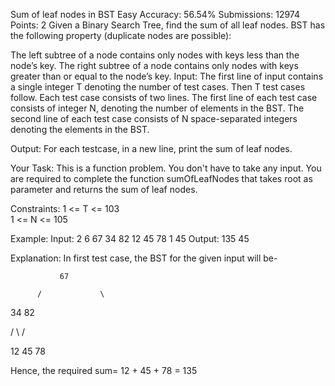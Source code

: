 Sum of leaf nodes in BST 
Easy Accuracy: 56.54% Submissions: 12974 Points: 2
Given a Binary Search Tree, find the sum of all leaf nodes. BST has the following property (duplicate nodes are possible):

The left subtree of a node contains only nodes with keys less than the node’s key.
The right subtree of a node contains only nodes with keys greater than or equal to the node’s key.
Input:
The first line of input contains a single integer T denoting the number of test cases. Then T test cases follow. Each test case consists of two lines. The first line of each test case consists of integer N, denoting the number of elements in the BST. The second line of each test case consists of N space-separated integers denoting the elements in the BST.

Output:
For each testcase, in a new line, print the sum of leaf nodes.

Your Task:
This is a function problem. You don't have to take any input. You are required to complete the function sumOfLeafNodes that takes root as parameter and returns the sum of leaf nodes. 

Constraints:
1 <= T <= 103     
1 <= N <= 105

Example:
Input:
2
6
67 34 82 12 45 78
1
45
Output:
135
45

Explanation:
In first test case, the BST for the given input will be-

               67

          /             \

   34                  82

  /    \                /

12   45         78

Hence, the required sum= 12 + 45 + 78 = 135
